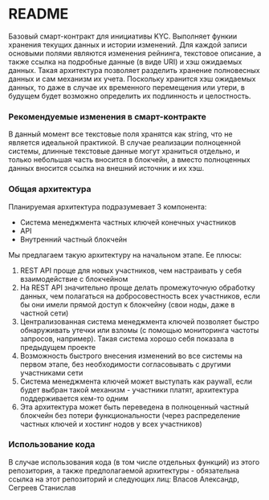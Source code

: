 # README #

Базовый смарт-контракт для инициативы KYC. Выполняет функии хранения текущих данных и истории изменений. Для каждой записи основыми полями являются изменения рейнинга, текстовое описание, а также ссылка на подробные данные (в виде URI) и хэш ожидаемых данных. Такая архитектура позволяет разделить хранение полновесных данных и сам механизм их учета. Поскольку хранится хэш ожидаемых данных, то даже в случае их временного перемещения или утери, в будущем будет возможно определить их подлинность и целостность.

### Рекомендуемые изменения в смарт-контракте ###

В данный момент все текстовые поля хранятся как string, что не является идеальной практикой. В случае реализации полноценной системы, длинные текстовые данные могут храниться отдельно, и только небольшая часть вносится в блокчейн, а вместо полноценных данных вносится ссылка на внешний источник и их хэш.

### Общая архитектура ###

Планируемая архитектура подразумевает 3 компонента:

* Система менеджмента частных ключей конечных участников
* API
* Внутренний частный блокчейн

Мы предлагаем такую архитектуру на начальном этапе. Ее плюсы:  

1. REST API проще для новых участников, чем настраивать у себя взаимодействие с блокчейном  
2. На REST API значительно проще делать промежуточную обработку данных, чем полагаться на добросовестность всех участников, если бы они имели прямой доступ к блокчейну (свои ноды, даже в частной сети)  
3. Централизованная система менеджмента ключей позволяет быстро обнаруживать утечки или взломы (с помощью мониторинга частоты запросов, например). Такая система хорошо себя показала в предыдущем проекте  
4. Возможность быстрого внесения изменений во все системы на первом этапе, без необходимости согласовывать с другими участниками сети  
5. Система менеджмента ключей может выступать как paywall, если будет выбран такой механизм - участники платят, архитектура поддерживается кем-то одним  
6. Эта архитектура может быть переведена в полноценный частный блокчейн без потери функциональности (через распределение частных ключей и хостинг нодов у всех участников)  

### Использование кода ###

В случае использования кода (в том числе отдельных функций) из этого репозитория, а также предполагаемой архитектуры - обязательна ссылка на этот репозиторий и следующих лиц: Власов Александр, Сегреев Станислав
